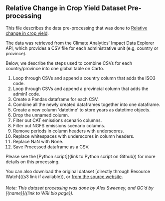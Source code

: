 ## Relative Change in Crop Yield Dataset Pre-processing
This file describes the data pre-processing that was done to [Relative change in crop yield](http://climate-impact-explorer.climateanalytics.org/).

The data was retrieved from the Climate Analytics' Impact Data Explorer API, which provides a CSV file for each administrative unit (e.g, country or province).

Below, we describe the steps used to combine CSVs for each country/province into one global table on Carto.

1. Loop through CSVs and append a country column that adds the ISO3 code.
2. Loop through CSVs and append a provincial column that adds the admin1 code. 
3. Create a Pandas dataframe for each CSV.
4. Combine all the newly created dataframes together into one dataframe. 
5. Create a new column 'datetime' to store years as datetime objects.
6. Drop the unnamed column.
7. Filter out CAT emissions scenario columns.
8. Filter out NGFS emissions scenario columns.
9. Remove periods in column headers with underscores.
10. Replace whitespaces with underscores in column headers.
11. Replace NaN with None.
12. Save Processed dataframe as a CSV.

Please see the [Python script]({link to Python script on Github}) for more details on this processing.

You can also download the original dataset [directly through Resource Watch]({s3 link if available}), or [from the source website](https://cie-api.climateanalytics.org/api/).

###### Note: This dataset processing was done by Alex Sweeney, and QC'd by [{name}]({link to WRI bio page}).